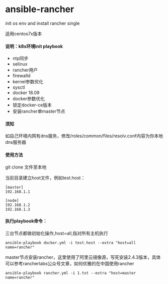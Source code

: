 # ansible-rancher
init os env and install rancher single

适用centos7x版本

#### 说明：k8s环境init playbook
- ntp同步
- selinux
- rancher用户
- firewalld
- kernel参数优化
- sysctl
- docker 18.09
- docker参数优化
- 锁定docker-ce版本
- 安装rancher单master节点

#### 须知
如自己环境内网有dns服务，修改/roles/common/files/resolv.conf内容为你本地dns服务器

#### 使用方法

git clone 文件至本地

当前目录建立host文件，例如test.host：
```
[master]
192.168.1.1

[node]
192.168.1.2
192.168.1.3
```
#### 执行playbook命令：

三台节点都做初始化操作,host=all,指对所有主机执行
```
ansible-playbook docker.yml -i test.host --extra "host=all name=rancher"
```
master节点安装rancher，这里使用了阿里云镜像源，写死安装2.4.3版本，具体可以参考rancherlabs公众号文章，如何优雅的在中国使用rancher
```
ansible-playbook rancher.yml -i 1.txt --extra "host=master name=rancher"
```

